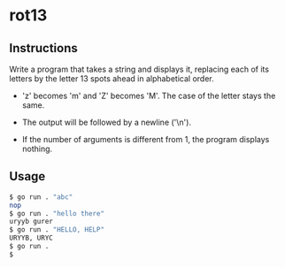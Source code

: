 # rot13
## Instructions
Write a program that takes a string and displays it, replacing each of its letters by the letter 13 spots ahead in alphabetical order.

* 'z' becomes 'm' and 'Z' becomes 'M'. The case of the letter stays the same.

* The output will be followed by a newline ('\n').

* If the number of arguments is different from 1, the program displays nothing.

## Usage
```bash
$ go run . "abc"
nop
$ go run . "hello there"
uryyb gurer
$ go run . "HELLO, HELP"
URYYB, URYC
$ go run .
$
```